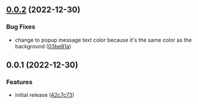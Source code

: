 ## [0.0.2](https://github.com/shivase/obsidian-textlint/compare/0.0.1...0.0.2) (2022-12-30)


### Bug Fixes

* change to popup message text color because it's the same color as the background ([03be81a](https://github.com/shivase/obsidian-textlint/commit/03be81ac5227c6976944b2f233534554fd081a53))

## 0.0.1 (2022-12-30)


### Features

* initial release ([42c7c73](https://github.com/shivase/obsidian-textlint/commit/42c7c7303d793721ba31917684ff01ef6c0106f7))

